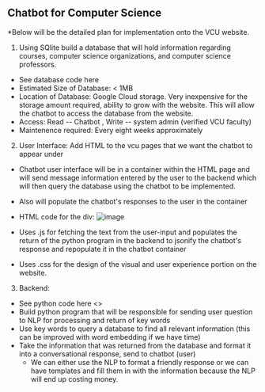 ## Chatbot for Computer Science

*Below will be the detailed plan for implementation onto the VCU  website.

1) Using SQlite build a database that will hold information regarding courses, computer science organizations, and computer science professors.
  - See database code here ![]()
  - Estimated Size of Database: < 1MB
  - Location of Database: Google Cloud storage. Very inexpensive for the storage amount required, ability to grow with the website. This will allow the chatbot to access the database from the website.
  - Access: Read -- Chatbot , Write -- system admin (verified VCU faculty)
  - Maintenence required: Every eight weeks approximately
    
2) User Interface: Add HTML to the vcu pages that we want the chatbot to appear under
  - Chatbot user interface will be in a container within the HTML page and will send message information entered by the user to the backend which will then query       the database using the chatbot to be implemented.
  - Also will populate the chatbot's responses to the user in the container
  - HTML code for the div:
     ![image](https://github.com/user-attachments/assets/08855de0-e1aa-4ab9-b949-43ae472e7b93)

    
  - Uses .js for fetching the text from the user-input and populates the return of the python program in the backend to jsonify the chatbot's response and repopulate it in the chatbot container
  - Uses .css for the design of the visual and user experience portion on the website.
    
3) Backend:
- See python code here <>
- Build python program that will be responsible for sending user question to NLP for processing and return of key words
- Use key words to query a database to find all relevant information (this can be improved with word embedding if we have time)
- Take the information that was returned from the database and format it into a conversational response, send to chatbot (user)
    - We can either use the NLP to format a friendly response or we can have templates and fill them in with the information because the NLP will end up costing money.























